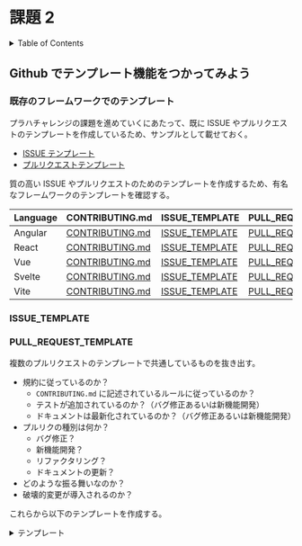 # 課題 2

<!-- START doctoc generated TOC please keep comment here to allow auto update -->
<!-- DON'T EDIT THIS SECTION, INSTEAD RE-RUN doctoc TO UPDATE -->
<details>
<summary>Table of Contents</summary>

- [Github でテンプレート機能をつかってみよう](#github-%E3%81%A7%E3%83%86%E3%83%B3%E3%83%97%E3%83%AC%E3%83%BC%E3%83%88%E6%A9%9F%E8%83%BD%E3%82%92%E3%81%A4%E3%81%8B%E3%81%A3%E3%81%A6%E3%81%BF%E3%82%88%E3%81%86)
  - [既存のフレームワークでのテンプレート](#%E6%97%A2%E5%AD%98%E3%81%AE%E3%83%95%E3%83%AC%E3%83%BC%E3%83%A0%E3%83%AF%E3%83%BC%E3%82%AF%E3%81%A7%E3%81%AE%E3%83%86%E3%83%B3%E3%83%97%E3%83%AC%E3%83%BC%E3%83%88)
  - [ISSUE_TEMPLATE](#issue_template)
  - [PULL_REQUEST_TEMPLATE](#pull_request_template)

</details>
<!-- END doctoc generated TOC please keep comment here to allow auto update -->

## Github でテンプレート機能をつかってみよう

### 既存のフレームワークでのテンプレート

プラハチャレンジの課題を進めていくにあたって、既に ISSUE やプルリクエストのテンプレートを作成しているため、サンプルとして載せておく。

- [ISSUE テンプレート](https://github.com/shimopino/praha-challenges/tree/main/.github/ISSUE_TEMPLATE)
- [プルリクエストテンプレート](https://github.com/shimopino/praha-challenges/blob/main/.github/PULL_REQUEST_TEMPLATE.md)

質の高い ISSUE やプルリクエストのためのテンプレートを作成するため、有名なフレームワークのテンプレートを確認する。

| Language | CONTRIBUTING.md                                                                   | ISSUE_TEMPLATE                                                                          | PULL_REQUEST_TEMPLATE                                                                                       |
| :------- | :-------------------------------------------------------------------------------- | :-------------------------------------------------------------------------------------- | :---------------------------------------------------------------------------------------------------------- |
| Angular  | [CONTRIBUTING.md](https://github.com/angular/angular/blob/master/CONTRIBUTING.md) | [ISSUE_TEMPLATE](https://github.com/angular/angular/tree/master/.github/ISSUE_TEMPLATE) | [PULL_REQUEST_TEMPLATE.md](https://github.com/angular/angular/blob/master/.github/PULL_REQUEST_TEMPLATE.md) |
| React    | [CONTRIBUTING.md](https://github.com/facebook/react/blob/main/CONTRIBUTING.md)    | [ISSUE_TEMPLATE](https://github.com/facebook/react/tree/main/.github/ISSUE_TEMPLATE)    | [PULL_REQUEST_TEMPLATE.md](https://github.com/facebook/react/blob/main/.github/PULL_REQUEST_TEMPLATE.md)    |
| Vue      | [CONTRIBUTING.md](https://github.com/vuejs/vue/blob/dev/.github/CONTRIBUTING.md)  | [ISSUE_TEMPLATE](https://github.com/vuejs/vue/tree/dev/.github/ISSUE_TEMPLATE)          | [PULL_REQUEST_TEMPLATE.md](https://github.com/vuejs/vue/blob/dev/.github/PULL_REQUEST_TEMPLATE.md)          |
| Svelte   | [CONTRIBUTING.md](https://github.com/sveltejs/svelte/blob/master/CONTRIBUTING.md) | [ISSUE_TEMPLATE](https://github.com/sveltejs/svelte/tree/master/.github/ISSUE_TEMPLATE) | [PULL_REQUEST_TEMPLATE.md](https://github.com/sveltejs/svelte/blob/master/.github/PULL_REQUEST_TEMPLATE.md) |
| Vite     | [CONTRIBUTING.md](https://github.com/vitejs/vite/blob/main/CONTRIBUTING.md)       | [ISSUE_TEMPLATE](https://github.com/vitejs/vite/tree/main/.github/ISSUE_TEMPLATE)       | [PULL_REQUEST_TEMPLATE.md](https://github.com/vitejs/vite/blob/main/.github/PULL_REQUEST_TEMPLATE.md)       |

### ISSUE_TEMPLATE

### PULL_REQUEST_TEMPLATE

複数のプルリクエストのテンプレートで共通しているものを抜き出す。

- 規約に従っているのか？
  - `CONTRIBUTING.md` に記述されているルールに従っているのか？
  - テストが追加されているのか？（バグ修正あるいは新機能開発）
  - ドキュメントは最新化されているのか？（バグ修正あるいは新機能開発）
- プルリクの種別は何か？
  - バグ修正？
  - 新機能開発？
  - リファクタリング？
  - ドキュメントの更新？
- どのような振る舞いなのか？
- 破壊的変更が導入されるのか？

これらから以下のテンプレートを作成する。

<details>
<summary>テンプレート</summary>
<div>

```md
<!-- Thank you for contributing! -->

### Description

<!-- Please insert your description here and provide especially info about the "what" this PR is solving -->

### Additional context

<!-- e.g. is there anything you'd like reviewers to focus on? -->

---

### What is the purpose of this pull request? <!-- (put an "X" next to an item) -->

- [ ] Bug fix
- [ ] New Feature
- [ ] Documentation update
- [ ] Other

### Before submitting the PR, please make sure you do the following

- [ ] [Contributing Guidelines](https://github.com/vitejs/vite/blob/main/CONTRIBUTING.md) に従っているのか
- [ ] 関連するドキュメントが最新化されているのか
- [ ] 関連するテストコードが追加され、パスしているのか
```

</div>
</details>
